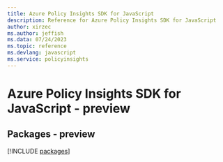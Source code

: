 ```yaml
---
title: Azure Policy Insights SDK for JavaScript
description: Reference for Azure Policy Insights SDK for JavaScript
author: xirzec
ms.author: jeffish
ms.data: 07/24/2023
ms.topic: reference
ms.devlang: javascript
ms.service: policyinsights
---
```

# Azure Policy Insights SDK for JavaScript - preview
## Packages - preview
[!INCLUDE [packages](policy-insights-index.md)]